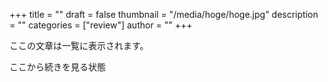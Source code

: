+++
title = ""
draft = false
thumbnail = "/media/hoge/hoge.jpg"
description = ""
categories = ["review"]
author = ""
+++

ここの文章は一覧に表示されます。

<!--more-->

ここから続きを見る状態
